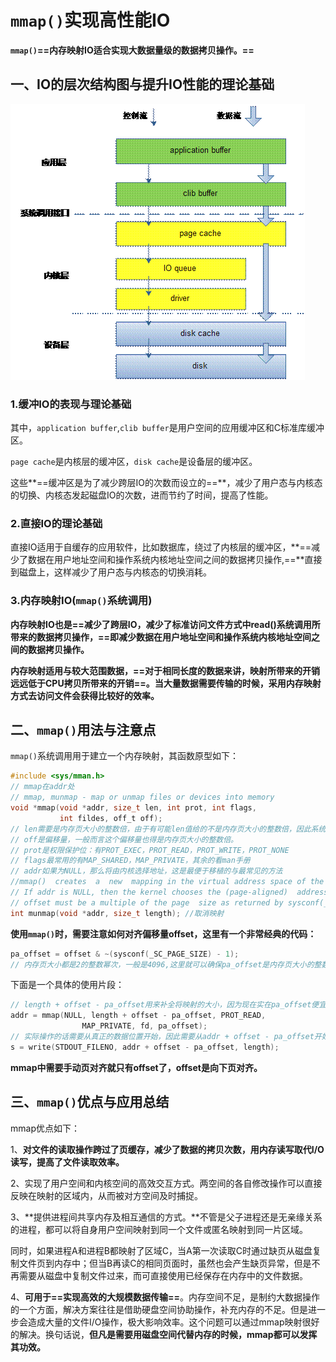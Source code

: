 # `mmap()`实现高性能IO

**`mmap()`==内存映射IO适合实现大数据量级的数据拷贝操作。==**



## 一、IO的层次结构图与提升IO性能的理论基础

![img1](./1.gif)

### 1.缓冲IO的表现与理论基础

其中，`application buffer`,`clib buffer`是用户空间的应用缓冲区和C标准库缓冲区。

`page cache`是内核层的缓冲区，`disk cache`是设备层的缓冲区。

这些**==缓冲区是为了减少跨层IO的次数而设立的==**，减少了用户态与内核态的切换、内核态发起磁盘IO的次数，进而节约了时间，提高了性能。



### 2.直接IO的理论基础

直接IO适用于自缓存的应用软件，比如数据库，绕过了内核层的缓冲区，**==减少了数据在用户地址空间和操作系统内核地址空间之间的数据拷贝操作,==**直接到磁盘上，这样减少了用户态与内核态的切换消耗。



### 3.内存映射IO(`mmap()`系统调用)

**内存映射IO也是==减少了跨层IO，减少了标准访问文件方式中read()系统调用所带来的数据拷贝操作，==即减少数据在用户地址空间和操作系统内核地址空间之间的数据拷贝操作。**

**内存映射适用与较大范围数据，==对于相同长度的数据来讲，映射所带来的开销远远低于CPU拷贝所带来的开销==。当大量数据需要传输的时候，采用内存映射方式去访问文件会获得比较好的效率。**



## 二、`mmap()`用法与注意点

`mmap()`系统调用用于建立一个内存映射，其函数原型如下：

```c
#include <sys/mman.h>
// mmap在addr处
// mmap, munmap - map or unmap files or devices into memory
void *mmap(void *addr, size_t len, int prot, int flags,
           int fildes, off_t off);
// len需要是内存页大小的整数倍，由于有可能len值给的不是内存页大小的整数倍，因此系统会自动上对齐。
// off是偏移量，一般而言这个偏移量也得是内存页大小的整数倍。
// prot是权限保护位：有PROT_EXEC，PROT_READ，PROT_WRITE，PROT_NONE
// flags最常用的有MAP_SHARED，MAP_PRIVATE，其余的看man手册
// addr如果为NULL，那么将由内核选择地址，这是最便于移植的与最常见的方法
//mmap()  creates  a  new  mapping in the virtual address space of the calling process.  The starting address for the new mapping is specified  in addr.
// If addr is NULL, then the kernel chooses the (page-aligned)  address at  which to create the mapping; this is the most portable method of creating a new mapping.
// offset must be a multiple of the page  size as returned by sysconf(_SC_PAGE_SIZE).
int munmap(void *addr, size_t length); //取消映射
```

**使用`mmap()`时，需要注意如何对齐偏移量offset，这里有一个非常经典的代码：**

```c
pa_offset = offset & ~(sysconf(_SC_PAGE_SIZE) - 1);
// 内存页大小都是2的整数幂次，一般是4096,这里就可以确保pa_offset是内存页大小的整数倍。
```

下面是一个具体的使用片段：

```c
// length + offset - pa_offset用来补全将映射的大小，因为现在实在pa_offset便宜量处进行映射的，距离实际的offset可能会有一段距离，所以这段距离需要考虑，就加上这段多余的，一并映射进内存，当然映射的大小也要随之改变。
addr = mmap(NULL, length + offset - pa_offset, PROT_READ,
                MAP_PRIVATE, fd, pa_offset);
// 实际操作的话需要从真正的数据位置开始，因此需要从addr + offset - pa_offset开始
s = write(STDOUT_FILENO, addr + offset - pa_offset, length);
```

**mmap中需要手动页对齐就只有offset了，offset是向下页对齐。**



## 三、`mmap()`优点与应用总结

mmap优点如下：

1、**对文件的读取操作跨过了页缓存，减少了数据的拷贝次数，用内存读写取代I/O读写，提高了文件读取效率。**

2、实现了用户空间和内核空间的高效交互方式。两空间的各自修改操作可以直接反映在映射的区域内，从而被对方空间及时捕捉。

3、**提供进程间共享内存及相互通信的方式。**不管是父子进程还是无亲缘关系的进程，都可以将自身用户空间映射到同一个文件或匿名映射到同一片区域。

同时，如果进程A和进程B都映射了区域C，当A第一次读取C时通过缺页从磁盘复制文件页到内存中；但当B再读C的相同页面时，虽然也会产生缺页异常，但是不再需要从磁盘中复制文件过来，而可直接使用已经保存在内存中的文件数据。

4、**可用于==实现高效的大规模数据传输==**。内存空间不足，是制约大数据操作的一个方面，解决方案往往是借助硬盘空间协助操作，补充内存的不足。但是进一步会造成大量的文件I/O操作，极大影响效率。这个问题可以通过mmap映射很好的解决。换句话说，**但凡是需要用磁盘空间代替内存的时候，mmap都可以发挥其功效。**